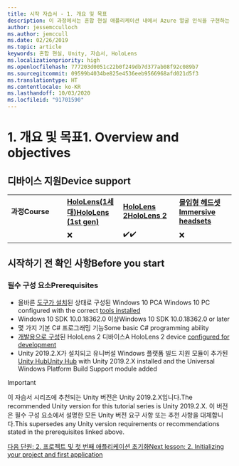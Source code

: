```yaml
---
title: 시작 자습서 - 1. 개요 및 목표
description: 이 과정에서는 혼합 현실 애플리케이션 내에서 Azure 얼굴 인식을 구현하는 방법을 보여줍니다.
author: jessemcculloch
ms.author: jemccull
ms.date: 02/26/2019
ms.topic: article
keywords: 혼합 현실, Unity, 자습서, HoloLens
ms.localizationpriority: high
ms.openlocfilehash: 777203d0051c22b0f249db7d377ab08f92c089b7
ms.sourcegitcommit: 09599b4034be825e4536eeb9566968afd021d5f3
ms.translationtype: HT
ms.contentlocale: ko-KR
ms.lasthandoff: 10/03/2020
ms.locfileid: "91701590"
---
```

# <a name="1-overview-and-objectives"></a><span data-ttu-id="2b495-105">1. 개요 및 목표</span><span class="sxs-lookup"><span data-stu-id="2b495-105">1. Overview and objectives</span></span>

## <a name="device-support"></a><span data-ttu-id="2b495-106">디바이스 지원</span><span class="sxs-lookup"><span data-stu-id="2b495-106">Device support</span></span>

<table>
    <colgroup>
    <col width="25%" />
    <col width="25%" />
    <col width="25%" />
    <col width="25%" />
    </colgroup>
    <tr>
        <td><span data-ttu-id="2b495-107"><strong>과정</strong></span><span class="sxs-lookup"><span data-stu-id="2b495-107"><strong>Course</strong></span></span></td>
        <td><span data-ttu-id="2b495-108"><a href="../../../hololens-hardware-details.md"><strong>HoloLens(1세대)</strong></a></span><span class="sxs-lookup"><span data-stu-id="2b495-108"><a href="../../../hololens-hardware-details.md"><strong>HoloLens (1st gen)</strong></a></span></span></td>
        <td><span data-ttu-id="2b495-109"><a href="https://www.microsoft.com//hololens/hardware"><strong>HoloLens 2</strong></a></span><span class="sxs-lookup"><span data-stu-id="2b495-109"><a href="https://www.microsoft.com//hololens/hardware"><strong>HoloLens 2</strong></a></span></span></td>
        <td><span data-ttu-id="2b495-110"><a href="../../../discover/immersive-headset-hardware-details.md"><strong>몰입형 헤드셋</strong></a></span><span class="sxs-lookup"><span data-stu-id="2b495-110"><a href="../../../discover/immersive-headset-hardware-details.md"><strong>Immersive headsets</strong></a></span></span></td>
    </tr>
     <tr>
        <td></td>
        <td>❌</td>
        <td><span data-ttu-id="2b495-111">✔️</span><span class="sxs-lookup"><span data-stu-id="2b495-111">✔️</span></span></td>
        <td>❌</td>
    </tr>
</table>

## <a name="before-you-start"></a><span data-ttu-id="2b495-112">시작하기 전 확인 사항</span><span class="sxs-lookup"><span data-stu-id="2b495-112">Before you start</span></span>

### <a name="prerequisites"></a><span data-ttu-id="2b495-113">필수 구성 요소</span><span class="sxs-lookup"><span data-stu-id="2b495-113">Prerequisites</span></span>

* <span data-ttu-id="2b495-114">올바른 [도구가 설치](../../install-the-tools.md)된 상태로 구성된 Windows 10 PC</span><span class="sxs-lookup"><span data-stu-id="2b495-114">A Windows 10 PC configured with the correct [tools installed](../../install-the-tools.md)</span></span>
* <span data-ttu-id="2b495-115">Windows 10 SDK 10.0.18362.0 이상</span><span class="sxs-lookup"><span data-stu-id="2b495-115">Windows 10 SDK 10.0.18362.0 or later</span></span>
* <span data-ttu-id="2b495-116">몇 가지 기본 C# 프로그래밍 기능</span><span class="sxs-lookup"><span data-stu-id="2b495-116">Some basic C# programming ability</span></span>
* <span data-ttu-id="2b495-117">[개발용으로 구성](../../platform-capabilities-and-apis/using-visual-studio.md#enabling-developer-mode)된 HoloLens 2 디바이스</span><span class="sxs-lookup"><span data-stu-id="2b495-117">A HoloLens 2 device [configured for development](../../platform-capabilities-and-apis/using-visual-studio.md#enabling-developer-mode)</span></span>
* <span data-ttu-id="2b495-118">Unity 2019.2.X가 설치되고 유니버설 Windows 플랫폼 빌드 지원 모듈이 추가된 <a href="https://docs.unity3d.com/Manual/GettingStartedInstallingHub.html" target="_blank">Unity Hub</a></span><span class="sxs-lookup"><span data-stu-id="2b495-118"><a href="https://docs.unity3d.com/Manual/GettingStartedInstallingHub.html" target="_blank">Unity Hub</a> with Unity 2019.2.X installed and the Universal Windows Platform Build Support module added</span></span>

> [!IMPORTANT]
> <span data-ttu-id="2b495-119">이 자습서 시리즈에 추천되는 Unity 버전은 Unity 2019.2.X입니다.</span><span class="sxs-lookup"><span data-stu-id="2b495-119">The recommended Unity version for this tutorial series is Unity 2019.2.X.</span></span> <span data-ttu-id="2b495-120">이 버전은 필수 구성 요소에서 설명한 모든 Unity 버전 요구 사항 또는 추천 사항을 대체합니다.</span><span class="sxs-lookup"><span data-stu-id="2b495-120">This supersedes any Unity version requirements or recommendations stated in the prerequisites linked above.</span></span>

[<span data-ttu-id="2b495-121">다음 단원: 2. 프로젝트 및 첫 번째 애플리케이션 초기화</span><span class="sxs-lookup"><span data-stu-id="2b495-121">Next lesson: 2. Initializing your project and first application</span></span>](../../../mrlearning-base-ch1.md)
